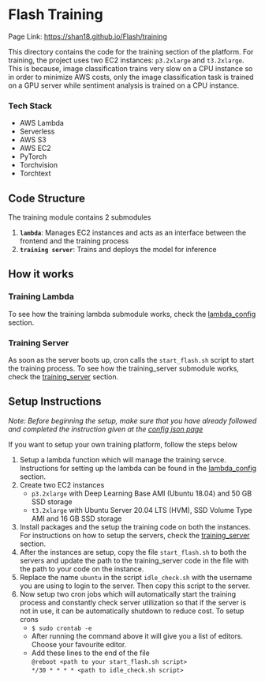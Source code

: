 # Flash Training

Page Link: https://shan18.github.io/Flash/training

This directory contains the code for the training section of the platform. For training, the project uses two EC2 instances: `p3.2xlarge` and `t3.2xlarge`. This is because, image classification trains very slow on a CPU instance so in order to minimize AWS costs, only the image classification task is trained on a GPU server while sentiment analysis is trained on a CPU instance.

### Tech Stack

- AWS Lambda
- Serverless
- AWS S3
- AWS EC2
- PyTorch
- Torchvision
- Torchtext

## Code Structure

The training module contains 2 submodules

1. **`lambda`**: Manages EC2 instances and acts as an interface between the frontend and the training process
2. **`training server`**: Trains and deploys the model for inference

## How it works

### Training Lambda

To see how the training lambda submodule works, check the [lambda_config](lambda_config/README.md#How-it-Works) section.

### Training Server

As soon as the server boots up, cron calls the `start_flash.sh` script to start the training process. To see how the training_server submodule works, check the [training_server](training_server/README.md#How-it-Works) section.

## Setup Instructions

_Note: Before beginning the setup, make sure that you have already followed and completed the instruction given at the [config json page](../config_json/README.md#Setup-Instructions)_

If you want to setup your own training platform, follow the steps below

1. Setup a lambda function which will manage the training servce. Instructions for setting up the lambda can be found in the [lambda_config](lambda_config/README.md#Setup-Instructions) section.
2. Create two EC2 instances
   - `p3.2xlarge` with Deep Learning Base AMI (Ubuntu 18.04) and 50 GB SSD storage
   - `t3.2xlarge` with Ubuntu Server 20.04 LTS (HVM), SSD Volume Type AMI and 16 GB SSD storage
3. Install packages and the setup the training code on both the instances. For instructions on how to setup the servers, check the [training_server](training_server/README.md#Setup-Instructions) section.
4. After the instances are setup, copy the file `start_flash.sh` to both the servers and update the path to the training_server code in the file with the path to your code on the instance.
5. Replace the name `ubuntu` in the script `idle_check.sh` with the username you are using to login to the server. Then copy this script to the server.
6. Now setup two cron jobs which will automatically start the training process and constantly check server utilization so that if the server is not in use, it can be automatically shutdown to reduce cost. To setup crons
   - `$ sudo crontab -e`
   - After running the command above it will give you a list of editors. Choose your favourite editor.
   - Add these lines to the end of the file  
     `@reboot <path to your start_flash.sh script>`  
     `*/30 * * * * <path to idle_check.sh script>`
